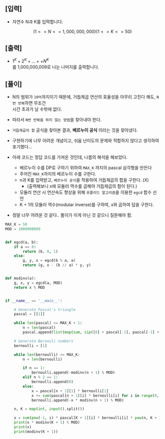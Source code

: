 ## [입력]
- 자연수 N과 K를 입력합니다.
```math
(1<=N<=1,000,000,000)
(1<=K<=50)
```

## [출력]

- $` 1^K + 2^K + … + + N^K`$  
 를 1,000,000,009로 나눈 나머지를 출력합니다.
 
## [풀이]

- N의 범위가 `10억`까지이기 때문에, 거듭제곱 연산의 효율성을 아무리 고친다 해도, `N번 반복`하면 무조건   
  시간 초과가 날 수밖에 없다.
- 따라서 `N번 반복을 하지 않는 방법`을 찾아내야 한다.
- `거듭제곱의 합` 공식을 찾아본 결과, **베르누이 공식** 이라는 것을 찾아냈다.
- 구현하기에 너무 어려운 개념이고, 쉬움 난이도의 문제와 적합하지 않다고 생각하여 포기했다...

- 아래 코드는 정답 코드를 가져온 것인데, 나름의 해석을 해보았다.

    - 베르누이 수를 DP로 구하기 위하여 `MAX_K` 까지의 pascal 삼각형을 만든다
    - 주어진 `MAX_K`까지의 베르누이 수를 구한다.
    - n과 K를 입력받고, `베르누이 공식`을 적용하여 거듭제곱의 합을 구한다. (X)
        - (출력해보니 x에 모듈러 역수를 곱해야 거듭제곱의 합이 된다.)
    - 모듈러 연산 시 연산속도 향상을 위해 `유클리드 알고리즘`을 이용한 `egcd` 함수 선언
    - K + 1의 모듈러 역수(modular inverse)를 구하여, x와 곱하여 답을 구한다.
    
- 정말 너무 어려운 것 같다.. 풀이가 이게 아닌 것 같으니 질문해야 함.

```python
MAX_K = 50
MOD = 1000000009


def egcd(a, b):
    if a == 0:
        return (b, 0, 1)
    else:
        g, y, x = egcd(b % a, a)
        return (g, x - (b // a) * y, y)


def modinv(a):
    g, x, y = egcd(a, MOD)
    return x % MOD


if __name__ == '__main__':

    # Generate Pascal's triangle
    pascal = [[1]]

    while len(pascal) <= MAX_K + 1:
        n = len(pascal)
        pascal.append(list(map(sum, zip([0] + pascal[-1], pascal[-1] + [0]))))

    # Generate Bernouli numbers
    bernoulli = [1]

    while len(bernoulli) <= MAX_K:
        n = len(bernoulli)

        if n == 1:
            bernoulli.append(-modinv(n + 1) % MOD)
        elif n % 2 == 1:
            bernoulli.append(0)
        else:
            x = pascal[n + 1][1] * bernoulli[1]
            x += sum(pascal[n + 1][i] * bernoulli[i] for i in range(0, n, 2))
            bernoulli.append(-x * modinv(n + 1) % MOD)

    n, K = map(int, input().split())

    x = sum(pow(-1, i) * pascal[K + 1][i] * bernoulli[i] * pow(n, K + 1 - i, MOD) for i in range(K + 1))
    print(x * modinv(K + 1) % MOD)
    print(x)
    print(modinv(K + 1))
```